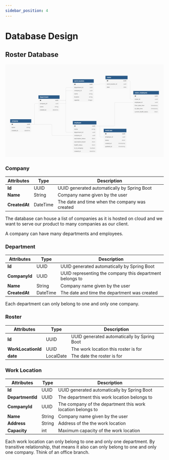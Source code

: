 ```yaml
---
sidebar_position: 4
---
```


# Database Design

## Roster Database
![Diagram](/img/roster_db.png)

### Company
| Attributes    | Type     | Description                                    |
| ------------- | -------- | ---------------------------------------------- |
| **Id**        | UUID     | UUID generated automatically by Spring Boot    |
| **Name**      | String   | Company name given by the user                 |
| **CreatedAt** | DateTime | The date and time when the company was created |

The database can house a list of companies as it is hosted on cloud and we want to serve our product to many companies as our client. 

A company can have many departments and employees.

### Department 
| Attributes    | Type     | Description                                              |
| ------------- | -------- | -------------------------------------------------------- |
| **Id**        | UUID     | UUID generated automatically by Spring Boot              |
| **CompanyId** | UUID     | UUID representing the company this department belongs to |
| **Name**      | String   | Company name given by the user                           |
| **CreatedAt** | DateTime | The date and time the department was created             |

Each department can only belong to one and only one company.

### Roster 
| Attributes         | Type      | Description                                 |
| ------------------ | --------- | ------------------------------------------- |
| **Id**             | UUID      | UUID generated automatically by Spring Boot |
| **WorkLocationId** | UUID      | The work location this roster is for        |
| **date**           | LocalDate | The date the roster is for                  |

### Work Location
| Attributes       | Type   | Description                                                 |
| ---------------- | ------ | ----------------------------------------------------------- |
| **Id**           | UUID   | UUID generated automatically by Spring Boot                 |
| **DepartmentId** | UUID   | The department this work location belongs to                |
| **CompanyId**    | UUID   | The company of the department this work location belongs to |
| **Name**         | String | Company name given by the user                              |
| **Address**      | String | Address of the the work location                            |
| **Capacity**     | int    | Maximum capacity of the work location                       |

Each work location can only belong to one and only one department. By transitive relationship, that means it also can only belong to one and only one company. Think of an office branch.